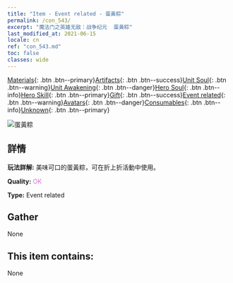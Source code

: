 ```yaml
---
title: "Item - Event related - 蛋黃粽"
permalink: /con_543/
excerpt: "魔法门之英雄无敌：战争纪元  蛋黃粽"
last_modified_at: 2021-06-15
locale: cn
ref: "con_543.md"
toc: false
classes: wide
---
```

 [Materials](/ItemsCN/){: .btn .btn--primary}[Artifacts](/ItemsCN/Artifacts/){: .btn .btn--success}[Unit Soul](/ItemsCN/UnitSoul/){: .btn .btn--warning}[Unit Awakening](/ItemsCN/UnitAwakening/){: .btn .btn--danger}[Hero Soul](/ItemsCN/HeroSoul/){: .btn .btn--info}[Hero Skill](/ItemsCN/HeroSkill/){: .btn .btn--primary}[Gift](/ItemsCN/Gift/){: .btn .btn--success}[Event related](/ItemsCN/Events/){: .btn .btn--warning}[Avatars](/ItemsCN/Avatars/){: .btn .btn--danger}[Consumables](/ItemsCN/Consumables/){: .btn .btn--info}[Unknown](/ItemsCN/Unknown/){: .btn .btn--primary}

 ![蛋黃粽](/images/t/i_10029.png)

## 詳情
 **玩法詳解:** 美味可口的蛋黃粽，可在折上折活動中使用。

 **Quality:** <span style="color: #DA70D6">OK</span>

 **Type:** Event related

## Gather

  None

## This item contains:

  None


